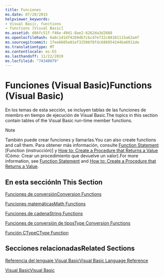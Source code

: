 ```yaml
---
title: Funciones
ms.date: 07/20/2015
helpviewer_keywords:
- Visual Basic, functions
- functions [Visual Basic]
ms.assetid: d86fc51f-f46e-4941-8ae2-6262da3d2688
ms.openlocfilehash: 6a0c1d1df42b9db7cbc47ef32c88101115a62a4f
ms.sourcegitcommit: 17ee6605e01ef32506f8fdc686954244ba6911de
ms.translationtype: MT
ms.contentlocale: es-ES
ms.lasthandoff: 11/22/2019
ms.locfileid: "74348079"
---
```

# <a name="functions-visual-basic"></a><span data-ttu-id="8fc96-102">Funciones (Visual Basic)</span><span class="sxs-lookup"><span data-stu-id="8fc96-102">Functions (Visual Basic)</span></span>
<span data-ttu-id="8fc96-103">En los temas de esta sección, se incluyen tablas de las funciones de miembro en tiempo de ejecución de Visual Basic.</span><span class="sxs-lookup"><span data-stu-id="8fc96-103">The topics in this section contain tables of the Visual Basic run-time member functions.</span></span>  
  
> [!NOTE]
> <span data-ttu-id="8fc96-104">También puede crear funciones y llamarlas.</span><span class="sxs-lookup"><span data-stu-id="8fc96-104">You can also create functions and call them.</span></span> <span data-ttu-id="8fc96-105">Para obtener más información, consulte [Function Statement](../../../visual-basic/language-reference/statements/function-statement.md) [Function (instrucción)] y [How to: Create a Procedure that Returns a Value](../../../visual-basic/programming-guide/language-features/procedures/how-to-create-a-procedure-that-returns-a-value.md) (Cómo: Crear un procedimiento que devuelve un valor).</span><span class="sxs-lookup"><span data-stu-id="8fc96-105">For more information, see [Function Statement](../../../visual-basic/language-reference/statements/function-statement.md) and [How to: Create a Procedure that Returns a Value](../../../visual-basic/programming-guide/language-features/procedures/how-to-create-a-procedure-that-returns-a-value.md).</span></span>  
  
## <a name="in-this-section"></a><span data-ttu-id="8fc96-106">En esta sección</span><span class="sxs-lookup"><span data-stu-id="8fc96-106">In This Section</span></span>  
 [<span data-ttu-id="8fc96-107">Funciones de conversión</span><span class="sxs-lookup"><span data-stu-id="8fc96-107">Conversion Functions</span></span>](../../../visual-basic/language-reference/functions/conversion-functions.md)  
  
 [<span data-ttu-id="8fc96-108">Funciones matemáticas</span><span class="sxs-lookup"><span data-stu-id="8fc96-108">Math Functions</span></span>](../../../visual-basic/language-reference/functions/math-functions.md)  
  
 [<span data-ttu-id="8fc96-109">Funciones de cadena</span><span class="sxs-lookup"><span data-stu-id="8fc96-109">String Functions</span></span>](../../../visual-basic/language-reference/functions/string-functions.md)  
  
 [<span data-ttu-id="8fc96-110">Funciones de conversión de tipos</span><span class="sxs-lookup"><span data-stu-id="8fc96-110">Type Conversion Functions</span></span>](../../../visual-basic/language-reference/functions/type-conversion-functions.md)  
  
 [<span data-ttu-id="8fc96-111">Función CType</span><span class="sxs-lookup"><span data-stu-id="8fc96-111">CType Function</span></span>](../../../visual-basic/language-reference/functions/ctype-function.md)  
  
## <a name="related-sections"></a><span data-ttu-id="8fc96-112">Secciones relacionadas</span><span class="sxs-lookup"><span data-stu-id="8fc96-112">Related Sections</span></span>  
 [<span data-ttu-id="8fc96-113">Referencia del lenguaje Visual Basic</span><span class="sxs-lookup"><span data-stu-id="8fc96-113">Visual Basic Language Reference</span></span>](../../../visual-basic/language-reference/index.md)  
  
 [<span data-ttu-id="8fc96-114">Visual Basic</span><span class="sxs-lookup"><span data-stu-id="8fc96-114">Visual Basic</span></span>](../../../visual-basic/index.md)
